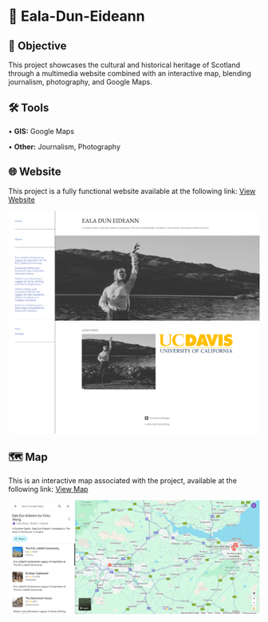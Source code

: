 # 🦢 Eala-Dun-Eideann
## 🎯 Objective <br>
This project showcases the cultural and historical heritage of Scotland through a multimedia website combined with an interactive map, blending journalism, photography, and Google Maps. <p>
## 🛠️ Tools <br>
• <b>GIS:</b> Google Maps <p>
• <b>Other:</b> Journalism, Photography <p>
## 🌐 Website <br>
This project is a fully functional website available at the following link: [View Website](https://ealaduneideann.blogspot.com/) <p>
![me](https://github.com/redefiningvicky/Eala-Dun-Eideann/blob/5ea65e32b9f715c23775afacc356a4201f81a6ae/Eala_Dun_Eideann_Blog.png)
## 🗺️ Map <br>
This is an interactive map associated with the project, available at the following link: [View Map](https://maps.app.goo.gl/4zdEjw6ytKLdveuUA) <p>
![me](https://github.com/redefiningvicky/Eala-Dun-Eideann/blob/4fce71f55c1f62b27ed7cd8fc9dbdbcf02e25cba/Eala_Dun_Eideann_Map_Color.png)
